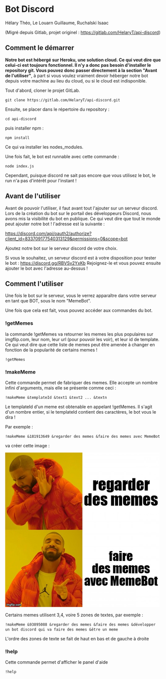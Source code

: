 # Bot Discord

Hélary Théo, Le Louarn Guillaume, Ruchalski Isaac

(Migré depuis Gitlab, projet originel : https://gitlab.com/HelaryT/api-discord)
## Comment le démarrer

**Notre bot est hébergé sur Heroku, une solution cloud. Ce qui veut dire que celui-ci est toujours fonctionnel. Il n'y a donc pas besoin d'installer le repository git. Vous pouvez donc passer directement à la section "Avant de l'utiliser"**, à part si vous voulez vraiment devoir héberger notre bot depuis votre machine au lieu du cloud, ou si le cloud est indisponible.

Tout d'abord, cloner le projet GitLab.

    git clone https://gitlab.com/HelaryT/api-discord.git

Ensuite, se placer dans le répertoire du repository :

    cd api-discord

puis installer npm :

    npm install

Ce qui va installer les nodes_modules.

Une fois fait, le bot est runnable avec cette commande :

    node index.js

Cependant, puisque discord ne sait pas encore que vous utilisez le bot, le run n'a pas d'intérêt pour l'instant !

## Avant de l'utiliser

Avant de pouvoir l'utiliser, il faut avant tout l'ajouter sur un serveur discord.
Lors de la création du bot sur le portail des développeurs Discord, nous avons mis la visibilité du bot en publique. Ce qui veut dire que tout le monde peut ajouter notre bot ! l'adresse est la suivante :

https://discord.com/api/oauth2/authorize?client_id=833709177540313129&permissions=0&scope=bot

Ajoutez notre bot sur le serveur discord de votre choix.

Si vous le souhaitez, un serveur discord est à votre disposition pour tester le bot : https://discord.gg/RBVSv2YxKb Rejoignez-le et vous pouvez ensuite ajouter le bot avec l'adresse au-dessus !

## Comment l'utiliser

Une fois le bot sur le serveur, vous le verrez apparaître dans votre serveur en tant que BOT, sous le nom "MemeBot".

Une fois que cela est fait, vous pouvez accéder aux commandes du bot.

### !getMemes

la commande !getMemes va retourner les memes les plus populaires sur imgflip.com, leur nom, leur url (pour pouvoir les voir), et leur id de template. Ce qui veut dire que cette liste de memes peut être amenée à changer en fonction de la popularité de certains memes !

    !getMemes

### !makeMeme

Cette commande permet de fabriquer des memes. Elle accepte un nombre infini d'arguments, mais elle se présente comme ceci :

    !makeMeme &templateId &text1 &text2 ... &textn

Le templateId d'un meme est obtenable en appelant !getMemes. Il s'agit d'un nombre entier, si le templateId contient des caractères, le bot vous le dira !

Par exemple :

    !makeMeme &181913649 &regarder des memes &faire des memes avec MemeBot

va créer cette image :

![alt text](drake.jpg "Drake meme")

Certains memes utilisent 3,4, voire 5 zones de textes, par exemple :

    !makeMeme &93895088 &regarder des memes &faire des memes &développer un bot discord qui va faire des memes &être un meme

L'ordre des zones de texte se fait de haut en bas et de gauche à droite

### !help

Cette commande permet d'afficher le panel d'aide

    !help

